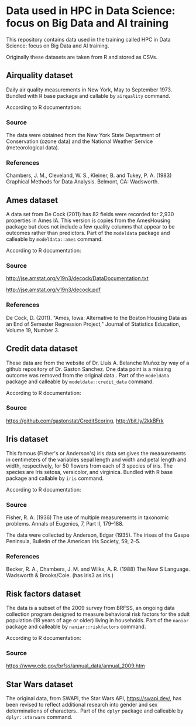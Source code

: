 # Data used in HPC in Data Science: focus on Big Data and AI training

This repository contains data used in the training called HPC in Data Science: focus on Big Data and AI training.

Originally these datasets are taken from R and stored as CSVs.

## Airquality dataset

Daily air quality measurements in New York, May to September 1973. Bundled with R base package and callable by `airquality` command.

According to R documentation:
### Source
The data were obtained from the New York State Department of Conservation (ozone data) and the National Weather Service (meteorological data).

### References
Chambers, J. M., Cleveland, W. S., Kleiner, B. and Tukey, P. A. (1983) Graphical Methods for Data Analysis. Belmont, CA: Wadsworth.

## Ames dataset

A data set from De Cock (2011) has 82 fields were recorded for 2,930 properties in Ames IA. This version is copies from the AmesHousing package but does not include a few quality columns that appear to be outcomes rather than predictors. Part of the `modeldata` package and calleable by `modeldata::ames` command.

According to R documentation:
### Source
http://jse.amstat.org/v19n3/decock/DataDocumentation.txt

http://jse.amstat.org/v19n3/decock.pdf

### References
De Cock, D. (2011). "Ames, Iowa: Alternative to the Boston Housing Data as an End of Semester Regression Project," Journal of Statistics Education, Volume 19, Number 3.

## Credit data dataset

These data are from the website of Dr. Lluís A. Belanche Muñoz by way of a github repository of Dr. Gaston Sanchez. One data point is a missing outcome was removed from the original data.. Part of the `modeldata` package and calleable by `modeldata::credit_data` command.

According to R documentation:
### Source
https://github.com/gastonstat/CreditScoring, http://bit.ly/2kkBFrk

## Iris dataset

This famous (Fisher's or Anderson's) iris data set gives the measurements in centimeters of the variables sepal length and width and petal length and width, respectively, for 50 flowers from each of 3 species of iris. The species are Iris setosa, versicolor, and virginica. Bundled with R base package and callable by `iris` command.

According to R documentation:
### Source
Fisher, R. A. (1936) The use of multiple measurements in taxonomic problems. Annals of Eugenics, 7, Part II, 179–188.

The data were collected by Anderson, Edgar (1935). The irises of the Gaspe Peninsula, Bulletin of the American Iris Society, 59, 2–5.

### References
Becker, R. A., Chambers, J. M. and Wilks, A. R. (1988) The New S Language. Wadsworth & Brooks/Cole. (has iris3 as iris.)

## Risk factors dataset

The data is a subset of the 2009 survey from BRFSS, an ongoing data collection program designed to measure behavioral risk factors for the adult population (18 years of age or older) living in households. Part of the `naniar` package and calleable by `naniar::riskfactors` command.

According to R documentation:
### Source
https://www.cdc.gov/brfss/annual_data/annual_2009.htm

## Star Wars dataset

The original data, from SWAPI, the Star Wars API, https://swapi.dev/, has been revised to reflect additional research into gender and sex determinations of characters.. Part of the `dplyr` package and calleable by `dplyr::starwars` command.
